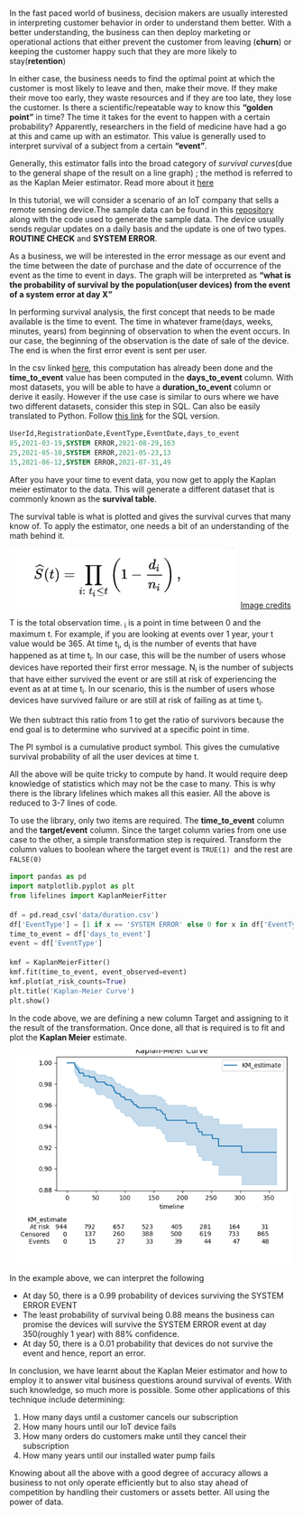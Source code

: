In the fast paced world of business, decision makers are usually interested in interpreting customer behavior in order to understand them better. With a better understanding, the business can then deploy marketing or operational actions that either prevent the customer from leaving (**churn**) or keeping the customer happy such that they are more likely to stay(**retention**)

In either case, the business needs to find the optimal point at which the customer is most likely to leave and then, make their move. If they make their move too early, they waste resources and if they are too late, they lose the customer. Is there a scientific/repeatable way to know this **“golden point”**  in time? The time it takes for the event to happen with a certain probability? Apparently, researchers in the field of medicine have had a go at this and came up with an estimator. This value is generally used to interpret survival of a subject from a certain **“event”**. 

Generally, this estimator falls into the broad category of _survival curves_(due to the general shape of the result on a line graph) ; the method is referred to as the Kaplan Meier estimator. Read more about it [here](https://www.karger.com/Article/Fulltext/324758)

In this tutorial, we will consider a scenario of an IoT company that sells a remote sensing device.The sample data can be found in this [repository](https://github.com/KimaruThagna/CohortAnalysis/tree/master) along with the code used to generate the sample data. The device usually sends regular updates on a daily basis and the update is one of two types. **ROUTINE CHECK** and **SYSTEM ERROR**. 

As a business, we will be interested in the error message as our event and the time between the date of purchase and the date of occurrence of the event as the time to event in days. The graph will be interpreted as **“what is the probability of survival by the population(user devices) from the event of a system error at day X”**

In performing survival analysis, the first concept that needs to be made available is the time to event. The time in whatever frame(days, weeks, minutes, years) from beginning of observation to when the event occurs. In our case, the beginning of the observation is the date of sale of the device. The end is when the first error event is sent per user. 

In the csv linked [here](https://github.com/KimaruThagna/CohortAnalysis/tree/master/data), this computation has already been done and the **time_to_event** value has been computed in the **days_to_event** column. With most datasets, you will be able to have a **duration_to_event** column or derive it easily. However if the use case is similar to ours where we have two different datasets, consider this step in SQL. Can also be easily translated to Python. Follow [this link](https://github.com/KimaruThagna/CohortAnalysis/blob/master/sql/duration_table.sql) for the SQL version.


```sql
UserId,RegistrationDate,EventType,EventDate,days_to_event
85,2021-03-19,SYSTEM ERROR,2021-08-29,163
25,2021-05-10,SYSTEM ERROR,2021-05-23,13
15,2021-06-12,SYSTEM ERROR,2021-07-31,49
```

After you have your time to event data, you now get to apply the Kaplan meier estimator to the data. This will generate a different dataset that is commonly known as the **survival table**. 

The survival table is what is plotted and gives the survival curves that many know of. To apply the estimator, one needs a bit of an understanding of the math behind it.


![](images/equation.PNG)
[Image credits](https://en.wikipedia.org/wiki/Kaplan%E2%80%93Meier_estimator)



T is the total observation time. <sub>i</sub> is a point in time between 0 and the maximum t. For example, if you are looking at events over 1 year, your t value would be 365. At time t<sub>i</sub>, d<sub>i</sub> is the number of events that have happened as at time t<sub>i</sub>. In our case, this will be the number of users whose devices have reported their first error message. N<sub>i</sub> is the number of subjects that have either survived the event or are still at risk of experiencing the event as at at time t<sub>i</sub>. In our scenario, this is the number of users whose devices have survived failure or are still at risk of failing as at time t<sub>i</sub>.

We then subtract this ratio from 1 to get the ratio of survivors because the end goal is to determine who survived at a specific point in time.

The PI symbol is a cumulative product symbol. This gives the cumulative survival probability of all the user devices at time t.

All the above will be quite tricky to compute by hand. It would require deep knowledge of statistics which may not be the case to many. This is why there is the library lifelines which makes all this easier. All the above is reduced to 3-7 lines of code.

To use the library, only two items are required. The **time_to_event** column and the **target/event** column. Since the target column varies from one use case to the other, a simple transformation step is required. Transform the column values to boolean where the target event is `TRUE(1) `and the rest are `FALSE(0)`

``` python
import pandas as pd
import matplotlib.pyplot as plt
from lifelines import KaplanMeierFitter 

df = pd.read_csv('data/duration.csv')
df['EventType'] = [1 if x == 'SYSTEM ERROR' else 0 for x in df['EventType']]
time_to_event = df['days_to_event']
event = df['EventType']

kmf = KaplanMeierFitter()
kmf.fit(time_to_event, event_observed=event)
kmf.plot(at_risk_counts=True)
plt.title('Kaplan-Meier Curve')
plt.show()


```
In the code above, we are defining a new column Target and assigning to it the result of the transformation. Once done, all that is required is to fit and plot the **Kaplan Meier** estimate. 

![](images/kaplan_m.png)

In the example above, we can interpret the following
- At day 50, there is a 0.99 probability of devices surviving the SYSTEM ERROR EVENT
- The least probability of survival being 0.88 means the business can promise the devices will survive the SYSTEM ERROR event at day 350(roughly 1 year) with 88% confidence.
- At day 50, there is a 0.01 probability that devices do not survive the event and hence, report an error. 

In conclusion, we have learnt about the Kaplan Meier estimator and how to employ it to answer vital business questions around survival of events. With such knowledge, so much more is possible. Some other applications of this technique include determining:

1. How many days until a customer cancels our subscription
2. How many hours until our IoT device fails
3. How many orders do customers make until they cancel their subscription
4. How many years until our installed water pump fails


Knowing about all the above with a good degree of accuracy allows a business to not only operate efficiently but to also stay ahead of competition by handling their customers or assets better. All using the power of data.


